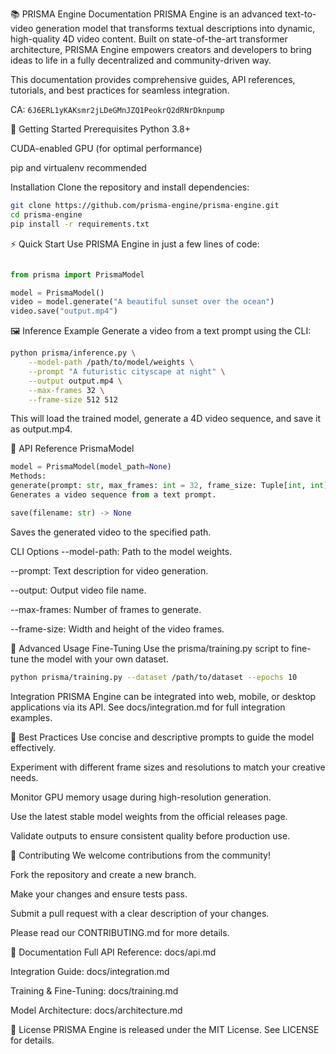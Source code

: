 📚 PRISMA Engine Documentation
PRISMA Engine is an advanced text-to-video generation model that transforms textual descriptions into dynamic, high-quality 4D video content. Built on state-of-the-art transformer architecture, PRISMA Engine empowers creators and developers to bring ideas to life in a fully decentralized and community-driven way.

This documentation provides comprehensive guides, API references, tutorials, and best practices for seamless integration.

CA: `6J6ERL1yKAKsmr2jLDeGMnJZQ1PeokrQ2dRNrDknpump`

🚀 Getting Started
Prerequisites
Python 3.8+

CUDA-enabled GPU (for optimal performance)

pip and virtualenv recommended

Installation
Clone the repository and install dependencies:


```bash
git clone https://github.com/prisma-engine/prisma-engine.git
cd prisma-engine
pip install -r requirements.txt
```

⚡ Quick Start
Use PRISMA Engine in just a few lines of code:

```python

from prisma import PrismaModel

model = PrismaModel()
video = model.generate("A beautiful sunset over the ocean")
video.save("output.mp4")
```

🖼️ Inference Example
Generate a video from a text prompt using the CLI:

```bash
python prisma/inference.py \
    --model-path /path/to/model/weights \
    --prompt "A futuristic cityscape at night" \
    --output output.mp4 \
    --max-frames 32 \
    --frame-size 512 512
```

This will load the trained model, generate a 4D video sequence, and save it as output.mp4.

🔧 API Reference
PrismaModel
```python
model = PrismaModel(model_path=None)
Methods:
generate(prompt: str, max_frames: int = 32, frame_size: Tuple[int, int] = (512, 512)) -> VideoObject
Generates a video sequence from a text prompt.

save(filename: str) -> None
```
Saves the generated video to the specified path.

CLI Options
--model-path: Path to the model weights.

--prompt: Text description for video generation.

--output: Output video file name.

--max-frames: Number of frames to generate.

--frame-size: Width and height of the video frames.

🧩 Advanced Usage
Fine-Tuning
Use the prisma/training.py script to fine-tune the model with your own dataset.

```bash
python prisma/training.py --dataset /path/to/dataset --epochs 10
```

Integration
PRISMA Engine can be integrated into web, mobile, or desktop applications via its API. See docs/integration.md for full integration examples.

🎨 Best Practices
Use concise and descriptive prompts to guide the model effectively.

Experiment with different frame sizes and resolutions to match your creative needs.

Monitor GPU memory usage during high-resolution generation.

Use the latest stable model weights from the official releases page.

Validate outputs to ensure consistent quality before production use.

🤝 Contributing
We welcome contributions from the community!

Fork the repository and create a new branch.

Make your changes and ensure tests pass.

Submit a pull request with a clear description of your changes.

Please read our CONTRIBUTING.md for more details.

📖 Documentation
Full API Reference: docs/api.md

Integration Guide: docs/integration.md

Training & Fine-Tuning: docs/training.md

Model Architecture: docs/architecture.md

📄 License
PRISMA Engine is released under the MIT License. See LICENSE for details.